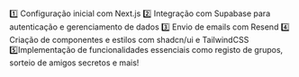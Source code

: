 1️⃣ Configuração inicial com Next.js
2️⃣ Integração com Supabase para autenticação e gerenciamento de dados
3️⃣ Envio de emails com Resend
4️⃣ Criação de componentes e estilos com shadcn/ui e TailwindCSS
5️⃣Implementação de funcionalidades essenciais como registo de grupos, sorteio de amigos secretos e mais!
